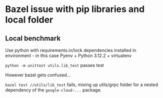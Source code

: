 # Bazel issue with pip libraries and local folder

## Local benchmark
Use python with requirements.in/lock dependencies installed in environment - in this case Pyenv + Python 3.12.2 + virtualenv

`python -m unittest utils.lib_test` passes test

However bazel gets confused...

`bazel test //utils/lib_test` fails, mixing up utils/grpc folder for a nested dependency of the `google-cloud-...` package.